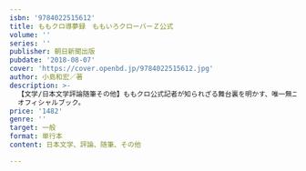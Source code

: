 ```yaml
---
isbn: '9784022515612'
title: ももクロ導夢録　ももいろクローバーＺ公式
volume: ''
series: ''
publisher: 朝日新聞出版
pubdate: '2018-08-07'
cover: 'https://cover.openbd.jp/9784022515612.jpg'
author: 小島和宏／著
description: >-
  【文学/日本文学評論随筆その他】ももクロ公式記者が知られざる舞台裏を明かす、唯一無二の密着レポート第５弾！　グループ結成から丸10年。もうひとつの「夢の場所」へ向かう、それぞれの、そして４人の旅路。スターダストプロモーション
  オフィシャルブック。
price: '1482'
genre: ''
target: 一般
format: 単行本
content: 日本文学、評論、随筆、その他

---
```

